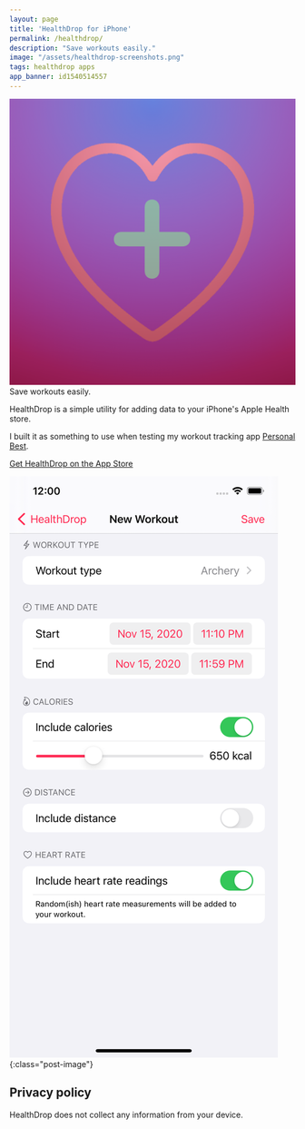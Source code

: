 ```yaml
---
layout: page
title: 'HealthDrop for iPhone'
permalink: /healthdrop/
description: "Save workouts easily."
image: "/assets/healthdrop-screenshots.png"
tags: healthdrop apps
app_banner: id1540514557
---
```


<div class="app">
    <img src="/assets/healthdrop-icon.png" class="app-icon" />
    <div>
        <span>Save workouts easily.</span>
    </div>
</div>

HealthDrop is a simple utility for adding data to your iPhone's Apple Health store.

I built it as something to use when testing my workout tracking app [Personal Best](/personal-best).

[Get HealthDrop on the App Store](https://apps.apple.com/gb/app/healthdrop/id1540514557)

![Screenshots of HealthDrop](/assets/healthdrop-screenshots.png){:class="post-image"}

## Privacy policy

HealthDrop does not collect any information from your device.

<!-- ## Related posts

<ul>
  {% for tag in site.tags %}
    {% if tag[0] == "healthdrop" %}
      {% for post in tag[1] %}
        <li>
          <a href="{{ post.url }}">
            {{ post.title }}
          </a>
          - <strong>{{ post.date | date_to_string }}</strong>
          <p>{{ post.description }}</p>
        </li>
      {% endfor %}
    {% endif %}
  {% endfor %}
</ul> -->